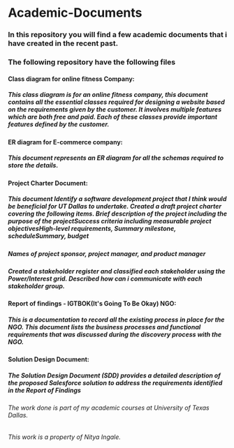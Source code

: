# Academic-Documents

### In this repository you will find a few academic documents that i have created in the recent past.
### The following repository have the following files

#### Class diagram for online fitness Company:
##### This class diagram is for an online fitness company, this document contains all the essential classes required for designing a website based on the requirements given by the customer. It involves multiple features which are both free and paid. Each of these classes provide important features defined by the customer.

#### ER diagram for E-commerce company:
##### This document represents an ER diagram for all the schemas required to store the details. 

#### Project Charter Document:
##### This document Identify a software development project that I think would be beneficial for UT Dallas to undertake. Created a draft project charter covering the following items. Brief description of the project including the purpose of the projectSuccess criteria including measurable project objectivesHigh-level requirements, Summary milestone, scheduleSummary, budget
##### Names of project sponsor, project manager, and product manager
##### Created a stakeholder register and classified each stakeholder using the Power/Interest grid. Described how can i communicate with each stakeholder group.


#### Report of findings - IGTBOK(It's Going To Be Okay) NGO:
##### This is a documentation to record all the existing process in place for the NGO. This document lists the business processes and functional requirements that was discussed during the discovery process with the NGO. 

#### Solution Design Document:
##### The Solution Design Document (SDD) provides a detailed description of the proposed Salesforce solution to address the requirements identified in the Report of Findings

###### The work done is part of my academic courses at University of Texas Dallas.
###### This work is a property of Nitya Ingale.
